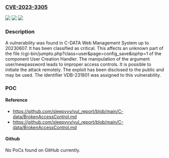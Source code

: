 ### [CVE-2023-3305](https://cve.mitre.org/cgi-bin/cvename.cgi?name=CVE-2023-3305)
![](https://img.shields.io/static/v1?label=Product&message=Web%20Management%20System&color=blue)
![](https://img.shields.io/static/v1?label=Version&message=%3D%2020230607%20&color=brighgreen)
![](https://img.shields.io/static/v1?label=Vulnerability&message=CWE-284%20Improper%20Access%20Controls&color=brighgreen)

### Description

A vulnerability was found in C-DATA Web Management System up to 20230607. It has been classified as critical. This affects an unknown part of the file /cgi-bin/jumpto.php?class=user&page=config_save&isphp=1 of the component User Creation Handler. The manipulation of the argument user/newpassword leads to improper access controls. It is possible to initiate the attack remotely. The exploit has been disclosed to the public and may be used. The identifier VDB-231801 was assigned to this vulnerability.

### POC

#### Reference
- https://github.com/sleepyvv/vul_report/blob/main/C-data/BrokenAccessControl.md
- https://github.com/sleepyvv/vul_report/blob/main/C-data/BrokenAccessControl.md

#### Github
No PoCs found on GitHub currently.

